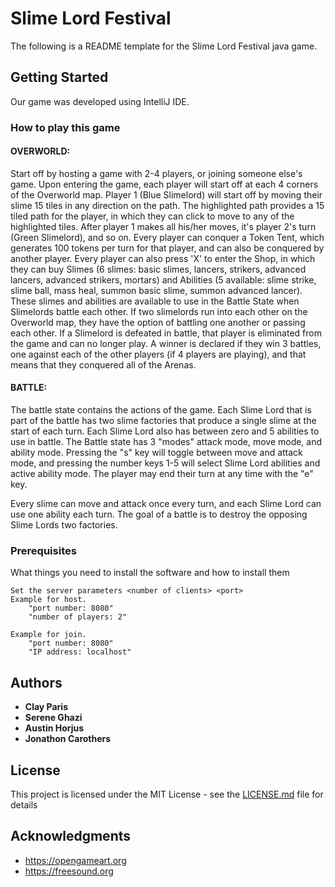 # Slime Lord Festival

The following is a README template for the Slime Lord Festival java game.

## Getting Started

Our game was developed using IntelliJ IDE.

### How to play this game

#### OVERWORLD: 

Start off by hosting a game with 2-4 players, or joining someone else's game. Upon entering the game, each player will start off at each 
4 corners of the Overworld map. Player 1 (Blue Slimelord) will start off by moving their slime 15 tiles in any direction on the path. The 
highlighted path provides a 15 tiled path for the player, in which they can click to move to any of the highlighted tiles. After player 1 
makes all his/her moves, it's player 2's turn (Green Slimelord), and so on. Every player can conquer a Token Tent, which generates 100 
tokens per turn for that player, and can also be conquered by another player. Every player can also press 'X' to enter the Shop, in which 
they can buy Slimes (6 slimes: basic slimes, lancers, strikers, advanced lancers, advanced strikers, mortars) and Abilities 
(5 available: slime strike, slime ball, mass heal, summon basic slime, summon advanced lancer). These slimes and abilities are available 
to use in the Battle State when Slimelords battle each other. 
If two slimelords run into each other on the Overworld map, they have the option of battling one another or passing each other. If a 
Slimelord is defeated in battle, that player is eliminated from the game and can no longer play. A winner is declared if they win 3 
battles, one against each of the other players (if 4 players are playing), and that means that they conquered all of the Arenas. 

#### BATTLE:

The battle state contains the actions of the game. Each Slime Lord that is part of the battle has two slime factories that produce a single slime at the start of each turn. Each Slime Lord also has between zero and 5 abilities to use in battle. The Battle state has 3 "modes" attack mode, move mode, and ability mode. Pressing the "s" key will toggle between move and attack mode, and pressing the number keys 1-5 will select Slime Lord abilities and active ability mode. The player may end their turn at any time with the "e" key.

Every slime can move and attack once every turn, and each Slime Lord can use one ability each turn. The goal of a battle is to destroy the opposing Slime Lords two factories.


### Prerequisites

What things you need to install the software and how to install them

```
Set the server parameters <number of clients> <port>
Example for host. 
    "port number: 8080" 
    "number of players: 2" 
    
Example for join. 
    "port number: 8080" 
    "IP address: localhost"
```

## Authors

* **Clay Paris**
* **Serene Ghazi**
* **Austin Horjus**
* **Jonathon Carothers**

## License

This project is licensed under the MIT License - see the [LICENSE.md](LICENSE.md) file for details

## Acknowledgments

* https://opengameart.org
* https://freesound.org